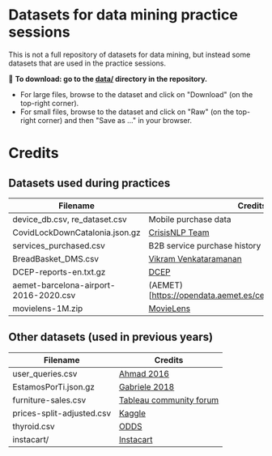# Datasets for data mining practice sessions

This is not a full repository of datasets for data mining, but instead some datasets that are used in the practice sessions.

:file_folder: **To download: go to the [data/](https://github.com/chatox/data-mining-course/tree/master/practicum/data) directory in the repository.**

* For large files, browse to the dataset and click on "Download" (on the top-right corner).
* For small files, browse to the dataset and click on "Raw" (on the top-right corner) and then "Save as ..." in your browser.

# Credits

## Datasets used during practices

| Filename | Credits |
|----------|--------|
| device_db.csv, re_dataset.csv | Mobile purchase data |
| CovidLockDownCatalonia.json.gz | [CrisisNLP Team](https://crisisnlp.qcri.org/covid19) |
| services_purchased.csv | B2B service purchase history |
| BreadBasket_DMS.csv | [Vikram Venkataramanan](https://github.com/viktree/curly-octo-chainsaw) |
| DCEP-reports-en.txt.gz | [DCEP](https://ec.europa.eu/jrc/en/language-technologies/dcep) |
| aemet-barcelona-airport-2016-2020.csv | (AEMET)[https://opendata.aemet.es/centrodedescargas/inicio] |
| movielens-1M.zip | [MovieLens](https://grouplens.org/datasets/movielens/1m/) |

## Other datasets (used in previous years)

| Filename | Credits |
|----------|--------|
| user_queries.csv | [Ahmad 2016](https://github.com/wasiahmad/aol_query_log_analysis) |
| EstamosPorTi.json.gz | [Gabriele  2018](https://archive.org/details/EstamosporTIOohmm2018032618831Ids) |
| furniture-sales.csv | [Tableau community forum](https://community.tableau.com/docs/DOC-1236) |
| prices-split-adjusted.csv | [Kaggle](https://www.kaggle.com/dgawlik/nyse) |
| thyroid.csv | [ODDS](http://odds.cs.stonybrook.edu/thyroid-disease-dataset/) |
| instacart/ | [Instacart](https://www.kaggle.com/c/instacart-market-basket-analysis) |
